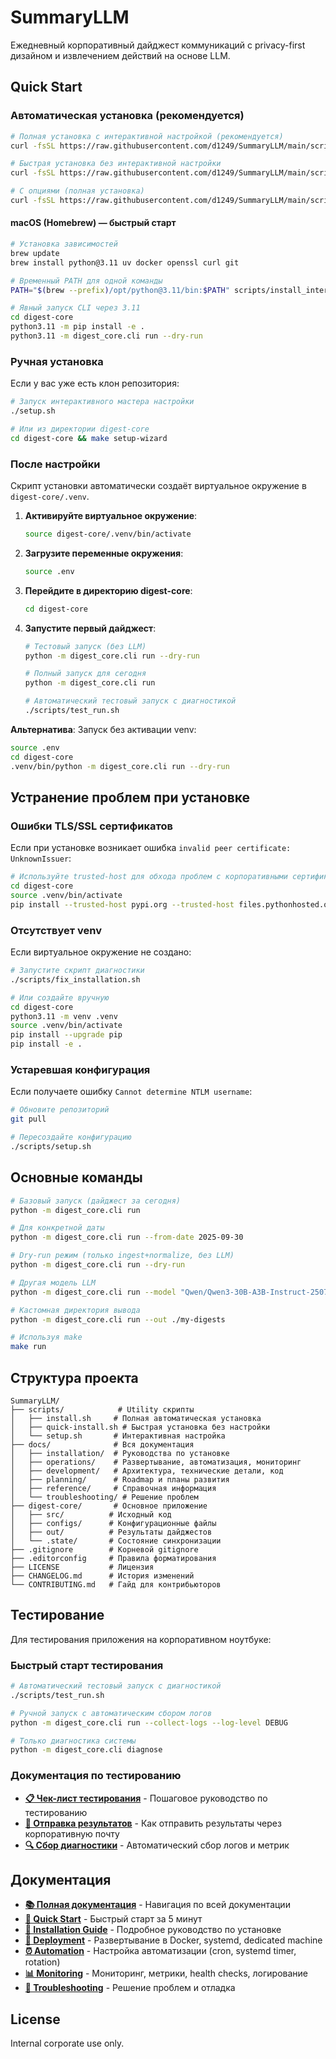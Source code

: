 # SummaryLLM

Ежедневный корпоративный дайджест коммуникаций с privacy-first дизайном и извлечением действий на основе LLM.

## Quick Start

### Автоматическая установка (рекомендуется)

```bash
# Полная установка с интерактивной настройкой (рекомендуется)
curl -fsSL https://raw.githubusercontent.com/d1249/SummaryLLM/main/scripts/install_interactive.sh | bash

# Быстрая установка без интерактивной настройки
curl -fsSL https://raw.githubusercontent.com/d1249/SummaryLLM/main/scripts/quick-install.sh | bash

# С опциями (полная установка)
curl -fsSL https://raw.githubusercontent.com/d1249/SummaryLLM/main/scripts/install_interactive.sh | bash -s -- --install-dir /opt/summaryllm
```

#### macOS (Homebrew) — быстрый старт

```bash
# Установка зависимостей
brew update
brew install python@3.11 uv docker openssl curl git

# Временный PATH для одной команды
PATH="$(brew --prefix)/opt/python@3.11/bin:$PATH" scripts/install_interactive.sh --auto-brew --add-path

# Явный запуск CLI через 3.11
cd digest-core
python3.11 -m pip install -e .
python3.11 -m digest_core.cli run --dry-run
```

### Ручная установка

Если у вас уже есть клон репозитория:

```bash
# Запуск интерактивного мастера настройки
./setup.sh

# Или из директории digest-core
cd digest-core && make setup-wizard
```

### После настройки

Скрипт установки автоматически создаёт виртуальное окружение в `digest-core/.venv`.

1. **Активируйте виртуальное окружение**:
   ```bash
   source digest-core/.venv/bin/activate
   ```

2. **Загрузите переменные окружения**:
   ```bash
   source .env
   ```

3. **Перейдите в директорию digest-core**:
   ```bash
   cd digest-core
   ```

4. **Запустите первый дайджест**:
   ```bash
   # Тестовый запуск (без LLM)
   python -m digest_core.cli run --dry-run
   
   # Полный запуск для сегодня
   python -m digest_core.cli run
   
   # Автоматический тестовый запуск с диагностикой
   ./scripts/test_run.sh
   ```

**Альтернатива**: Запуск без активации venv:
```bash
source .env
cd digest-core
.venv/bin/python -m digest_core.cli run --dry-run
```

## Устранение проблем при установке

### Ошибки TLS/SSL сертификатов

Если при установке возникает ошибка `invalid peer certificate: UnknownIssuer`:

```bash
# Используйте trusted-host для обхода проблем с корпоративными сертификатами
cd digest-core
source .venv/bin/activate
pip install --trusted-host pypi.org --trusted-host files.pythonhosted.org -e .
```

### Отсутствует venv

Если виртуальное окружение не создано:

```bash
# Запустите скрипт диагностики
./scripts/fix_installation.sh

# Или создайте вручную
cd digest-core
python3.11 -m venv .venv
source .venv/bin/activate
pip install --upgrade pip
pip install -e .
```

### Устаревшая конфигурация

Если получаете ошибку `Cannot determine NTLM username`:

```bash
# Обновите репозиторий
git pull

# Пересоздайте конфигурацию
./scripts/setup.sh
```

## Основные команды

```bash
# Базовый запуск (дайджест за сегодня)
python -m digest_core.cli run

# Для конкретной даты
python -m digest_core.cli run --from-date 2025-09-30

# Dry-run режим (только ingest+normalize, без LLM)
python -m digest_core.cli run --dry-run

# Другая модель LLM
python -m digest_core.cli run --model "Qwen/Qwen3-30B-A3B-Instruct-2507"

# Кастомная директория вывода
python -m digest_core.cli run --out ./my-digests

# Используя make
make run
```

## Структура проекта

```
SummaryLLM/
├── scripts/            # Utility скрипты
│   ├── install.sh     # Полная автоматическая установка
│   ├── quick-install.sh # Быстрая установка без настройки
│   └── setup.sh       # Интерактивная настройка
├── docs/              # Вся документация
│   ├── installation/  # Руководства по установке
│   ├── operations/    # Развертывание, автоматизация, мониторинг
│   ├── development/   # Архитектура, технические детали, код
│   ├── planning/      # Roadmap и планы развития
│   ├── reference/     # Справочная информация
│   └── troubleshooting/ # Решение проблем
├── digest-core/       # Основное приложение
│   ├── src/          # Исходный код
│   ├── configs/      # Конфигурационные файлы
│   ├── out/          # Результаты дайджестов
│   └── .state/       # Состояние синхронизации
├── .gitignore        # Корневой gitignore
├── .editorconfig     # Правила форматирования
├── LICENSE           # Лицензия
├── CHANGELOG.md      # История изменений
└── CONTRIBUTING.md   # Гайд для контрибьюторов
```

## Тестирование

Для тестирования приложения на корпоративном ноутбуке:

### Быстрый старт тестирования
```bash
# Автоматический тестовый запуск с диагностикой
./scripts/test_run.sh

# Ручной запуск с автоматическим сбором логов
python -m digest_core.cli run --collect-logs --log-level DEBUG

# Только диагностика системы
python -m digest_core.cli diagnose
```

### Документация по тестированию
- **[📋 Чек-лист тестирования](digest-core/docs/testing/MANUAL_TESTING_CHECKLIST.md)** - Пошаговое руководство по тестированию
- **[📧 Отправка результатов](digest-core/docs/testing/SEND_RESULTS.md)** - Как отправить результаты через корпоративную почту
- **[🔍 Сбор диагностики](digest-core/scripts/collect_diagnostics.sh)** - Автоматический сбор логов и метрик

## Документация

- **[📚 Полная документация](docs/README.md)** - Навигация по всей документации
- **[🚀 Quick Start](docs/installation/QUICK_START.md)** - Быстрый старт за 5 минут
- **[🔧 Installation Guide](docs/installation/INSTALL.md)** - Подробное руководство по установке
- **[🐳 Deployment](docs/operations/DEPLOYMENT.md)** - Развертывание в Docker, systemd, dedicated machine
- **[⏰ Automation](docs/operations/AUTOMATION.md)** - Настройка автоматизации (cron, systemd timer, rotation)
- **[📊 Monitoring](docs/operations/MONITORING.md)** - Мониторинг, метрики, health checks, логирование
- **[🚨 Troubleshooting](docs/troubleshooting/TROUBLESHOOTING.md)** - Решение проблем и отладка

## License

Internal corporate use only.